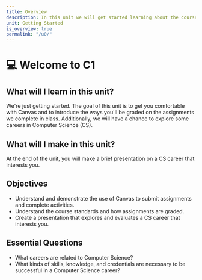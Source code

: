 ```yaml
---
title: Overview
description: In this unit we will get started learning about the course's learning targets and expectations.
unit: Getting Started
is_overview: true
permalink: "/u0/"
---
```


# 💻 Welcome to C1

## What will I learn in this unit?

We're just getting started. The goal of this unit is to get you comfortable with Canvas and to introduce the ways you'll be graded on the assignments we complete in class. Additionally, we will have a chance to explore some careers in Computer Science (CS).

## What will I make in this unit?

At the end of the unit, you will make a brief presentation on a CS career that interests you.

## Objectives

- Understand and demonstrate the use of Canvas to submit assignments and complete activities.
- Understand the course standards and how assignments are graded.
- Create a presentation that explores and evaluates a CS career that interests you.

## Essential Questions

- What careers are related to Computer Science?
- What kinds of skills, knowledge, and credentials are necessary to be successful in a Computer Science career?

<!-- ## What Is This Course?

C1 is the second course in the Coding program of study. In this course, we will dive deeply into programming constructs and professional practices.

## Who Is This Course For?

C1 is the second course in the Coding program of study. It is designed for students that are curious about software development and want to go deeper into how to write programs. You should feel comfortable with Algebra concepts.

## What Will I Learn?

During the course you'll learn to:

- deconstruct real-world problems
- collaborate with others to create solutions
- write algortihms that describe solutions to the computer

## How Do I Succeed In This Course?

To be successful in this course, you need to be curious about how programming works. Ask questions and think deeply. You must move beyond just writing the correct code, and start using computational and algorithmic thinking.

You will need to read carefully and think deeply. You must be willing work with others and listen to their ideas.

**👉 The number one way to succeed in this class is to be engaged. Soak up everything you can from every assignment and experience.**

## What Are The Expectations?

- We deliver our best work, not just our first work.
- We give grace to others and ourselves.
- We consider the impacts of our decisions and deal with the consequences of our actions.
- We value the contributions of our team and celebrate our successes.

## What If I Need Accomodations?

It is my goal to create a learning experience that is as accessible as possible. If you anticipate any issues related to the format, materials, or requirements of this course, please meet with me outside of class so we can explore potential options. -->
